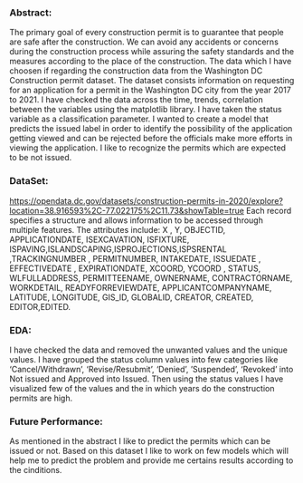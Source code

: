 ### Abstract:
The primary goal of every construction permit is to guarantee that people are safe after the construction. We can avoid any accidents or concerns during the construction process while assuring the safety standards and the measures according to the place of the construction. The data which I have choosen if regarding the construction data from the Washington DC Construction permit dataset. The dataset consists information on requesting for an application for a permit in the Washington DC city from the year 2017 to 2021. I have checked the data across the time, trends, correlation between the variables using the matplotlib library. I have taken the status variable as a classification parameter. I wanted to create a model that predicts the issued label in order to identify the possibility of the application getting viewed and can be rejected before the officials make more efforts in viewing the application. I like to recognize the permits which are expected to be not issued.

### DataSet:
https://opendata.dc.gov/datasets/construction-permits-in-2020/explore?location=38.916593%2C-77.022175%2C11.73&showTable=true
Each record specifies a structure and allows information to be accessed through multiple features. The attributes include: X , Y, OBJECTID, APPLICATIONDATE, ISEXCAVATION, ISFIXTURE, ISPAVING,ISLANDSCAPING,ISPROJECTIONS,ISPSRENTAL ,TRACKINGNUMBER , PERMITNUMBER, INTAKEDATE, ISSUEDATE , EFFECTIVEDATE , EXPIRATIONDATE, XCOORD, YCOORD , STATUS, WLFULLADDRESS, PERMITTEENAME, OWNERNAME, CONTRACTORNAME, WORKDETAIL, READYFORREVIEWDATE, APPLICANTCOMPANYNAME, LATITUDE, LONGITUDE, GIS_ID, GLOBALID, CREATOR, CREATED, EDITOR,EDITED.

### EDA:
I have checked the data and removed the unwanted values and the unique values. I have grouped the status column values into few categories like ‘Cancel/Withdrawn’, ‘Revise/Resubmit’, ‘Denied’, ’Suspended’, ‘Revoked’ into Not issued and Approved into Issued. Then using the status values I have visualized few of the values and the in which years do the construction permits are high.

### Future Performance:
As mentioned in the abstract I like to predict the permits which can be issued or not. Based on this dataset I like to work on few models which will help me to predict the problem and provide me certains results according to the cinditions.
